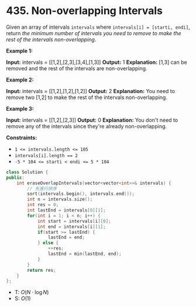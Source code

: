 # 435. Non-overlapping Intervals

Given an array of intervals `intervals` where `intervals[i] = [starti, endi]`, return _the minimum number of intervals you need to remove to make the rest of the intervals non-overlapping_.

**Example 1:**

**Input:** intervals = \[\[1,2\],\[2,3\],\[3,4\],\[1,3\]\]
**Output:** 1
**Explanation:** \[1,3\] can be removed and the rest of the intervals are non-overlapping.

**Example 2:**

**Input:** intervals = \[\[1,2\],\[1,2\],\[1,2\]\]
**Output:** 2
**Explanation:** You need to remove two \[1,2\] to make the rest of the intervals non-overlapping.

**Example 3:**

**Input:** intervals = \[\[1,2\],\[2,3\]\]
**Output:** 0
**Explanation:** You don't need to remove any of the intervals since they're already non-overlapping.

**Constraints:**

- `1 <= intervals.length <= 105`
- `intervals[i].length == 2`
- `-5 * 104 <= starti < endi <= 5 * 104`

```cpp
class Solution {
public:
    int eraseOverlapIntervals(vector<vector<int>>& intervals) {
        // 先進行排序
        sort(intervals.begin(), intervals.end());
        int n = intervals.size();
        int res = 0;
        int lastEnd = intervals[0][1];
        for(int i = 1; i < n; i++) {
            int start = intervals[i][0];
            int end = intervals[i][1];
            if(start >= lastEnd) {
                lastEnd = end;
            } else {
                ++res;
                lastEnd = min(lastEnd, end);
            }
        }
        return res;
    }
};
```

- T: $O(N \cdot \log N)$
- S: $O(1)$
